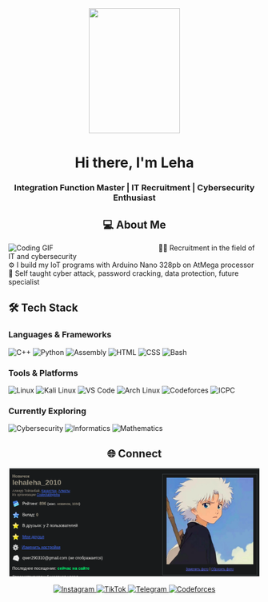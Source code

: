 <div align="center">
  <img src="https://github.com/user-attachments/assets/a8f7cf1e-8cb3-4c45-a1e5-7f78a41498ef" width="60%" height="250"/>
</div>

<div align="center">
  <h1>Hi there, I'm Leha</h1>
  <h3>Integration Function Master | IT Recruitment | Cybersecurity Enthusiast</h3>
</div>

<div align="center">
  <h2>💻 <span style="animation: blink 1s linear infinite;">About Me</span></h2>
  <style>
    @keyframes blink {
      0%, 50% { opacity: 1; }
      51%, 100% { opacity: 0; }
    }
  </style>
</div>
  
<img align="left" alt="Coding GIF" width="300" src="https://media.giphy.com/media/qgQUggAC3Pfv687qPC/giphy.gif">
👨‍💻 Recruitment in the field of IT and cybersecurity<br>
⚙️ I build my IoT programs with Arduino Nano 328pb on AtMega processor<br>
🔐 Self taught cyber attack, password cracking, data protection, future specialist

<br clear="both"/>



## 🛠️ Tech Stack

### Languages & Frameworks
<p>
  <img src="https://img.shields.io/badge/C++-00599C?style=for-the-badge&logo=cplusplus&logoColor=white" alt="C++"/>
  <img src="https://img.shields.io/badge/PYTHON-3776AB?style=for-the-badge&logo=python&logoColor=white" alt="Python"/>
  <img src="https://img.shields.io/badge/Assembly-000000?style=for-the-badge&logo=assemblyscript&logoColor=white" alt="Assembly"/>
  <img src="https://img.shields.io/badge/HTML5-E34F26?style=for-the-badge&logo=html5&logoColor=white" alt="HTML"/>
  <img src="https://img.shields.io/badge/CSS3-1572B6?style=for-the-badge&logo=css3&logoColor=white" alt="CSS"/>
  <img src="https://img.shields.io/badge/BASH-4EAA25?style=for-the-badge&logo=gnu-bash&logoColor=white" alt="Bash"/>
</p>

### Tools & Platforms
<p>
  <img src="https://img.shields.io/badge/Linux-FCC624?style=for-the-badge&logo=linux&logoColor=black" alt="Linux"/>
  <img src="https://img.shields.io/badge/Kali_Linux-557C94?style=for-the-badge&logo=kalilinux&logoColor=white" alt="Kali Linux"/>
  <img src="https://img.shields.io/badge/VS_Code-007ACC?style=for-the-badge&logo=visual-studio-code&logoColor=white" alt="VS Code"/>
  <img src="https://img.shields.io/badge/Arch_Linux-1793D1?style=for-the-badge&logo=arch-linux&logoColor=white" alt="Arch Linux"/>
  <img src="https://img.shields.io/badge/Codeforces-1F8ACB?style=for-the-badge&logo=codeforces&logoColor=white" alt="Codeforces"/>
  <img src="https://img.shields.io/badge/ICPC-0078D4?style=for-the-badge&logo=microsoft-academic&logoColor=white" alt="ICPC"/>
</p>

### Currently Exploring
<p>
  <img src="https://img.shields.io/badge/Cybersecurity-FF6B6B?style=for-the-badge&logo=hackerone&logoColor=white" alt="Cybersecurity"/>
  <img src="https://img.shields.io/badge/Informatics-00D4AA?style=for-the-badge&logo=education&logoColor=white" alt="Informatics"/>
  <img src="https://img.shields.io/badge/Mathematics-9C27B0?style=for-the-badge&logo=wolfram-mathematica&logoColor=white" alt="Mathematics"/>
</p>

<div align="center">
  <h2>🌐 Connect</h2>
  
  <img src="https://github.com/lehaIntegrateFunction/code/blob/main/codeforces.png" alt="Profile Image" width="500"/>
  
  <p>
    <a href="https://instagram.com/tech.cubersecur1ty">
      <img src="https://img.shields.io/badge/Instagram-E4405F?style=for-the-badge&logo=instagram&logoColor=white" alt="Instagram"/>
    </a>
    <a href="https://tiktok.com/@lehapathtotheicpc">
      <img src="https://img.shields.io/badge/TikTok-000000?style=for-the-badge&logo=tiktok&logoColor=white" alt="TikTok"/>
    </a>
    <a href="https://t.me/@luangly">
      <img src="https://img.shields.io/badge/Telegram-2CA5E0?style=for-the-badge&logo=telegram&logoColor=white" alt="Telegram"/>
    </a>
    <a href="https://codeforces.com/profile/lehaIntegrateFunction">
      <img src="https://img.shields.io/badge/Codeforces-1F8ACB?style=for-the-badge&logo=codeforces&logoColor=white" alt="Codeforces"/>
    </a>
  </p>
</div>
<!-- Proudly created with GPRM ( https://gprm.itsvg.in ) -->
